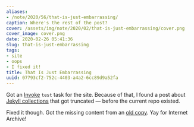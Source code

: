 ```yaml
---
aliases:
- /note/2020/56/that-is-just-embarrassing/
caption: Where's the rest of the post?
cover: /assets/img/note/2020/02/that-is-just-embarrassing/cover.png
cover_image: cover.png
date: 2020-02-26 05:41:36
slug: that-is-just-embarrassing
tags:
- site
- oops
- I fixed it!
title: That Is Just Embarrassing
uuid: 07793cf2-752c-4403-a4a2-6cc89d9a52fa
---
```


Got an [Invoke](/tag/pyinvoke) `test` task for the site. Because of
that, I found a post about [Jekyll
collections](/post/2015/07/making-a-jekyll-collection) that got
truncated — before the current repo existed.

Fixed it though. Got the missing content from an [old
copy](https://web.archive.org/web/20160318224730/http://randomgeekery.org/post/2015/making-a-jekyll-collection).
Yay for Internet Archive\!
